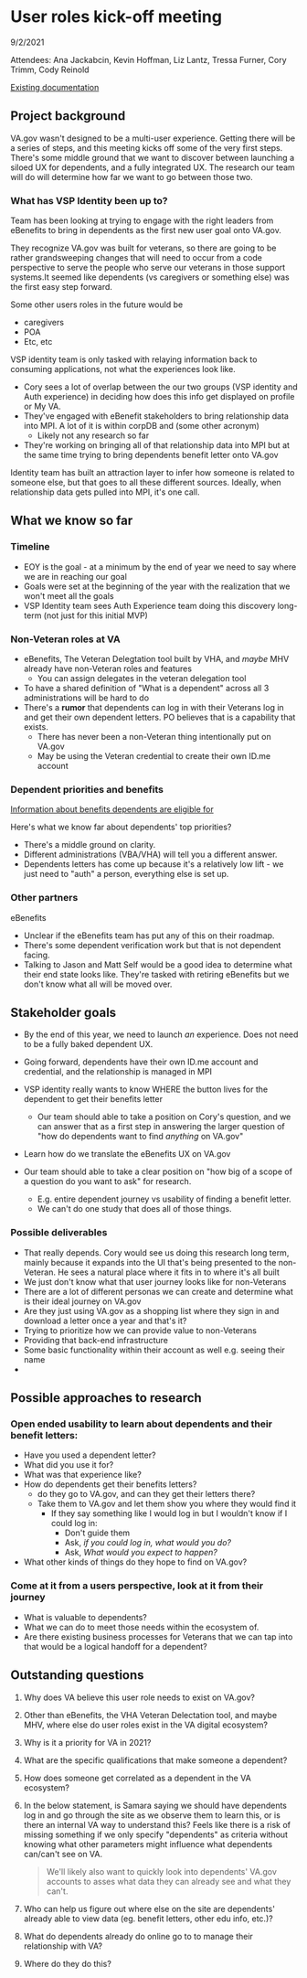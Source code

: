 # User roles kick-off meeting

9/2/2021

Attendees: Ana Jackabcin, Kevin Hoffman, Liz Lantz, Tressa Furner, Cory Trimm, Cody Reinold

[Existing documentation](https://github.com/department-of-veterans-affairs/va.gov-team/blob/master/teams/vsa/teams/authenticated-experience/sprint-objectives/samara-leave-planning.md#vagov-profile-user-roles--permissions-1)

## Project background

VA.gov wasn't designed to be a multi-user experience. Getting there will be a series of steps, and this meeting kicks off some of the very first steps.  There's some middle ground that we want to discover between launching a siloed UX for dependents, and a fully integrated UX. The research our team will do will determine how far we want to go between those two.

### What has VSP Identity been up to?

Team has been looking at trying to engage with the right leaders from eBenefits to bring in dependents as the first new user goal onto VA.gov.

They recognize VA.gov was built for veterans, so there are going to be rather grandsweeping changes that will need to occur from a code perspective to serve the people who serve our veterans in those support systems.It seemed like dependents (vs caregivers or something else) was the first easy step forward.

Some other users roles in the future would be

- caregivers
- POA
- Etc, etc

VSP identity team is only tasked with relaying information back to consuming applications, not what the experiences look like.

- Cory sees a lot of overlap between the our two groups (VSP identity and Auth experience) in deciding how does this info get displayed on profile or My VA.
- They've engaged with eBenefit stakeholders to bring relationship data into MPI. A lot of it is within corpDB and (some other acronym)
  - Likely not any research so far
- They're working on bringing all of that relationship data into MPI but at the same time trying to bring dependents benefit letter onto VA.gov

Identity team has built an attraction layer to infer how someone is related to someone else, but that goes to all these different sources.  Ideally, when relationship data gets pulled into MPI, it's one call.

## What we know so far

### Timeline

- EOY is the goal - at a minimum by the end of year we need to say where we are in reaching our goal
- Goals were set at the beginning of the year with the realization that we won't meet all the goals
- VSP Identity team sees Auth Experience team doing this discovery long-term (not just for this initial MVP)

### Non-Veteran roles at VA 

- eBenefits, The Veteran Delegtation tool built by VHA, and *maybe* MHV already have non-Veteran roles and features
  - You can assign delegates in the veteran delegation tool
- To have a shared definition of "What is a dependent" across all 3 administrations will be hard to do
- There's a **rumor** that dependents can log in with their Veterans log in and get their own dependent letters. PO believes that is a capability that exists. 
  - There has never been a non-Veteran thing intentionally put on VA.gov
  - May be using the Veteran credential to create their own ID.me account

### Dependent priorities and benefits

[Information about benefits dependents are eligible for](https://www.va.gov/family-member-benefits/#benefits-for-spouses,-dependents,-and-survivors)

Here's what we know far about dependents' top priorities?

- There's a middle ground on clarity.  
- Different administrations (VBA/VHA) will tell you a different answer.
- Dependents letters has come up because it's a relatively low lift - we just need to "auth" a person, everything else is set up.

### Other partners

eBenefits

- Unclear if the eBenefits team has put any of this on their roadmap. 
- There's some dependent verification work but that is not dependent facing.
- Talking to Jason and Matt Self would be a good idea to determine what their end state looks like.  They're tasked with retiring eBenefits but we don't know what all will be moved over. 

## Stakeholder goals

- By the end of this year, we need to launch *an* experience. Does not need to be a fully baked dependent UX.
- Going forward, dependents have their own ID.me account and credential, and the relationship is managed in MPI

- VSP identity really wants to know WHERE the button lives for the dependent to get their benefits letter
  - Our team should able to take a position on Cory's question, and we can answer that as a first step in answering the larger question of "how do dependents want to find *anything* on VA.gov"
- Learn how do we translate the eBenefits UX on VA.gov
- Our team should able to take a clear position on "how big of a scope of a question do you want to ask" for research.  
  - E.g. entire dependent journey vs usability of finding a benefit letter. 
  - We can't do one study that does all of those things.

### Possible deliverables

- That really depends. Cory would see us doing this research long term, mainly because it expands into the UI that's being presented to the non-Veteran. He sees a natural place where it fits in to where it's all built
- We just don't know what that user journey looks like for non-Veterans
- There are a lot of different personas we can create and determine what is their ideal journey on VA.gov
- Are they just using VA.gov as a shopping list where they sign in and download a letter once a year and that's it?
- Trying to prioritize how we can provide value to non-Veterans
- Providing that back-end infrastructure
- Some basic functionality within their account as well e.g. seeing their name
- 

## Possible approaches to research

### Open ended usability to learn about dependents and their benefit letters:

- Have you used a dependent letter? 
- What did you use it for? 
- What was that experience like? 
- How do dependents get their benefits letters?
  - do they go to VA.gov, and can they get their letters there?
  - Take them to VA.gov and let them show you where they would find it
    - If they say something like I would log in but I wouldn't know if I could log in:
      - Don't guide them 
      - Ask, *if you could log in, what would you do?* 
      - Ask, *What would you expect to happen?*
- What other kinds of things do they hope to find on VA.gov?

### Come at it from a users perspective, look at it from their journey

- What is valuable to dependents? 
- What we can do to meet those needs within the ecosystem of.  
- Are there existing business processes for Veterans that we can tap into that would be a logical handoff for a dependent? 

## Outstanding questions

1. Why does VA believe this user role needs to exist on VA.gov?

2. Other than eBenefits, the VHA Veteran Delectation tool, and maybe MHV, where else do user roles exist in the VA digital ecosystem?

3. Why is it a priority for VA in 2021?

4. What are the specific qualifications that make someone a dependent? 

5. How does someone get correlated as a dependent in the VA ecosystem?

6. In the below statement, is Samara saying we should have dependents log in and go through the site as we observe them to learn this, or is there an internal VA way to understand this? Feels like there is a risk of missing something if we only specify "dependents" as criteria without knowing what other parameters might influence what dependents can/can't see on VA.

   >  We'll likely also want to quickly look into dependents' VA.gov accounts to asses what data they can already see and what they can't.

6. Who can help us figure out where else on the site are dependents' already able to view data (eg. benefit letters, other edu info, etc.)?
7. What do dependents already do online go to to manage their relationship with VA?
8. Where do they do this?
